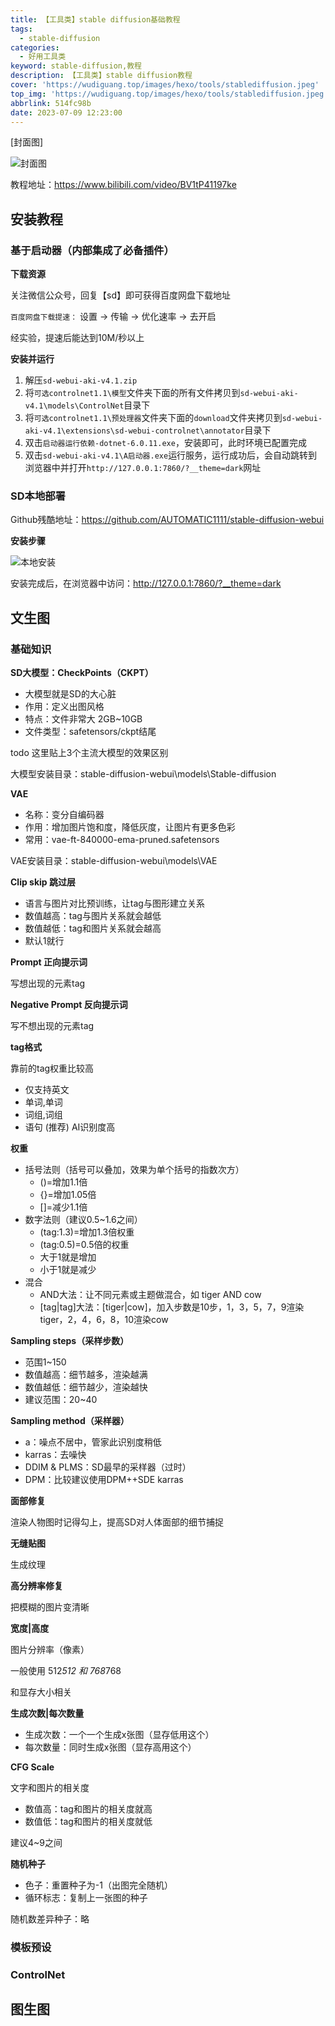 ```yaml
---
title: 【工具类】stable diffusion基础教程
tags:
  - stable-diffusion
categories:
  - 好用工具类
keyword: stable-diffusion,教程
description: 【工具类】stable diffusion教程
cover: 'https://wudiguang.top/images/hexo/tools/stablediffusion.jpeg'
top_img: 'https://wudiguang.top/images/hexo/tools/stablediffusion.jpeg'
abbrlink: 514fc98b
date: 2023-07-09 12:23:00
---
```


[封面图]

![封面图](https://wudiguang.top/images/hexo/tools/stablediffusion.jpeg)

教程地址：https://www.bilibili.com/video/BV1tP41197ke

## 安装教程

### 基于启动器（内部集成了必备插件）

**下载资源**

关注微信公众号，回复【sd】即可获得百度网盘下载地址

`百度网盘下载提速：` 设置 -> 传输 -> 优化速率 -> 去开启

经实验，提速后能达到10M/秒以上

**安装并运行**

1. 解压`sd-webui-aki-v4.1.zip`
2. 将`可选controlnet1.1\模型`文件夹下面的所有文件拷贝到`sd-webui-aki-v4.1\models\ControlNet`目录下
3. 将`可选controlnet1.1\预处理器`文件夹下面的`download`文件夹拷贝到`sd-webui-aki-v4.1\extensions\sd-webui-controlnet\annotator`目录下
4. 双击`启动器运行依赖-dotnet-6.0.11.exe`，安装即可，此时环境已配置完成
5. 双击`sd-webui-aki-v4.1\A启动器.exe`运行服务，运行成功后，会自动跳转到浏览器中并打开`http://127.0.0.1:7860/?__theme=dark`网址

### SD本地部署

Github残酷地址：https://github.com/AUTOMATIC1111/stable-diffusion-webui

**安装步骤**

![本地安装](https://wudiguang.top/images/hexo/post/sd-setting.png)

安装完成后，在浏览器中访问：http://127.0.0.1:7860/?__theme=dark

## 文生图

### 基础知识

**SD大模型：CheckPoints（CKPT）**

* 大模型就是SD的大心脏
* 作用：定义出图风格
* 特点：文件非常大 2GB~10GB
* 文件类型：safetensors/ckpt结尾

todo 这里贴上3个主流大模型的效果区别

大模型安装目录：stable-diffusion-webui\models\Stable-diffusion

**VAE**

* 名称：变分自编码器
* 作用：增加图片饱和度，降低灰度，让图片有更多色彩
* 常用：vae-ft-840000-ema-pruned.safetensors

VAE安装目录：stable-diffusion-webui\models\VAE

**Clip skip 跳过层**

* 语言与图片对比预训练，让tag与图形建立关系
* 数值越高：tag与图片关系就会越低
* 数值越低：tag和图片关系就会越高
* 默认1就行

**Prompt 正向提示词**

写想出现的元素tag

**Negative Prompt 反向提示词**

写不想出现的元素tag

**tag格式**

靠前的tag权重比较高

* 仅支持英文
* 单词,单词
* 词组,词组
* 语句 (推荐) AI识别度高

**权重**

* 括号法则（括号可以叠加，效果为单个括号的指数次方）
  * ()=增加1.1倍
  * {}=增加1.05倍
  * []=减少1.1倍
* 数字法则（建议0.5~1.6之间）
  * (tag:1.3)=增加1.3倍权重
  * (tag:0.5)=0.5倍的权重
  * 大于1就是增加
  * 小于1就是减少
* 混合
  * AND大法：让不同元素或主题做混合，如 tiger AND cow
  * [tag|tag]大法：[tiger|cow]，加入步数是10步，1，3，5，7，9渲染tiger，2，4，6，8，10渲染cow

**Sampling steps（采样步数）**

* 范围1~150
* 数值越高：细节越多，渲染越满
* 数值越低：细节越少，渲染越快
* 建议范围：20~40

**Sampling method（采样器）**

* a：噪点不居中，管家此识别度稍低
* karras：去噪快
* DDIM & PLMS：SD最早的采样器（过时）
* DPM：比较建议使用DPM++SDE karras

**面部修复**

渲染人物图时记得勾上，提高SD对人体面部的细节捕捉

**无缝贴图**

生成纹理

**高分辨率修复**

把模糊的图片变清晰

**宽度|高度**

图片分辨率（像素）

一般使用 512*512 和 768*768

和显存大小相关

**生成次数|每次数量**

* 生成次数：一个一个生成x张图（显存低用这个）
* 每次数量：同时生成x张图（显存高用这个）

**CFG Scale**

文字和图片的相关度

* 数值高：tag和图片的相关度就高
* 数值低：tag和图片的相关度就低

建议4~9之间

**随机种子**

* 色子：重置种子为-1（出图完全随机）
* 循环标志：复制上一张图的种子

随机数差异种子：略

### 模板预设

### ControlNet


## 图生图


